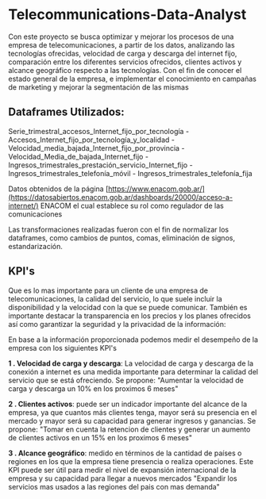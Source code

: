 # Telecommunications-Data-Analyst
Con este proyecto se busca optimizar y mejorar los procesos de una empresa de telecomunicaciones, a partir de los datos, analizando las tecnologías ofrecidas, velocidad de carga y descarga del internet fijo, comparación entre los diferentes servicios ofrecidos, clientes activos y alcance geográfico respecto a las tecnologías. Con el fin de conocer el estado general de la empresa, e implementar el conocimiento en campañas de marketing y mejorar la segmentación de las mismas 

## Dataframes Utilizados:
Serie_trimestral_accesos_Internet_fijo_por_tecnología -
Accesos_Internet_fijo_por_tecnología_y_localidad -
Velocidad_media_bajada_Internet_fijo_por_provincia -
Velocidad_Media_de_bajada_Internet_fijo -
Ingresos_trimestrales_prestación_servicio_Internet_fijo -
Ingresos_trimestrales_telefonía_móvil -
Ingresos_trimestrales_telefonía_fija

Datos obtenidos de la página [https://www.enacom.gob.ar/](https://datosabiertos.enacom.gob.ar/dashboards/20000/acceso-a-internet/) ENACOM el cual establece su rol como regulador de las comunicaciones

Las transformaciones realizadas fueron con el fin de normalizar los dataframes, como cambios de puntos, comas, eliminación de signos, estandarización.



## KPI's
Que es lo mas importante para un cliente de una empresa de telecomunicaciones, la calidad del servicio, lo que suele incluir la disponibilidad y la velocidad con la que se puede comunicar. También es importante destacar la transparencia en los precios y los planes ofrecidos así como garantizar la seguridad y la privacidad de la información:

En base a la información proporcionada podemos medir el desempeño de la empresa con los siguientes KPI's

**1 . Velocidad de carga y descarga**: La velocidad de carga y descarga de la conexión a internet es una medida importante para determinar la calidad del servicio que se está ofreciendo. Se propone:
  "Aumentar la velocidad de carga y descarga un 10% en los proximos 6 meses"
  
**2 . Clientes activos**: puede ser un indicador importante del alcance de la empresa, ya que cuantos más clientes tenga, mayor será su presencia en el mercado y mayor será su capacidad para generar ingresos y ganancias. Se propone:
  "Tomar en cuenta la retencion de clientes y generar un aumento de clientes activos en un 15% en los proximos 6 meses"
    
**3 . Alcance geográfico**: medido en términos de la cantidad de países o regiones en los que la empresa tiene presencia o realiza operaciones. Este KPI puede ser útil para medir el nivel de expansión internacional de la empresa y su capacidad para llegar a nuevos mercados
  "Expandir los servicios mas usados a las regiones del pais con mas demanda"
